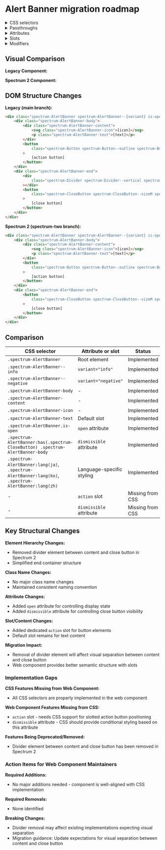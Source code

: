 # Alert Banner migration roadmap

<details>
<summary>CSS selectors</summary>

- `.spectrum-AlertBanner`
- `.spectrum-AlertBanner--info`
- `.spectrum-AlertBanner--negative`
- `.spectrum-AlertBanner-body`
- `.spectrum-AlertBanner-content`
- `.spectrum-AlertBanner-icon`
- `.spectrum-AlertBanner-text`
- `.spectrum-AlertBanner.is-open`
- `.spectrum-AlertBanner:has(.spectrum-CloseButton) .spectrum-AlertBanner-body`
- `.spectrum-AlertBanner:lang(ja)`, `.spectrum-AlertBanner:lang(ko)`, `.spectrum-AlertBanner:lang(zh)`

</details>

<details>
<summary>Passthroughs</summary>

- `--mod-closebutton-align-self`
- `--mod-closebutton-margin-inline`
- `--mod-closebutton-margin-top`
- `--mod-icon-size`

</details>

<details>
<summary>Attributes</summary>

- `open` (Boolean) - Controls the display of the alert banner
- `dismissible` (Boolean) - Whether to include an icon-only close button to dismiss the alert banner
- `variant` (String) - The variant applies specific styling when set to `negative`, `neutral`, or `info`

</details>

<details>
<summary>Slots</summary>

- Default slot - The alert banner text context
- `action` - Slot for the button element that surfaces the contextual action a user can take

</details>

<details>
<summary>Modifiers</summary>

- `--mod-alert-banner-background`
- `--mod-alert-banner-block-edge-to-button`
- `--mod-alert-banner-bottom-to-text`
- `--mod-alert-banner-close-button-to-content`
- `--mod-alert-banner-close-button-to-inline-end`
- `--mod-alert-banner-font-color`
- `--mod-alert-banner-font-family`
- `--mod-alert-banner-font-size`
- `--mod-alert-banner-icon-size`
- `--mod-alert-banner-icon-to-text`
- `--mod-alert-banner-informative-background`
- `--mod-alert-banner-inline-end-to-content`
- `--mod-alert-banner-inline-size`
- `--mod-alert-banner-inline-start-to-content`
- `--mod-alert-banner-line-height`
- `--mod-alert-banner-max-inline-size`
- `--mod-alert-banner-min-height`
- `--mod-alert-banner-negative-background`
- `--mod-alert-banner-neutral-background`
- `--mod-alert-banner-text-margin-block-end`
- `--mod-alert-banner-text-margin-block-start`
- `--mod-alert-banner-text-to-button-horizontal`
- `--mod-alert-banner-text-to-button-vertical`
- `--mod-alert-banner-top-to-close-button`
- `--mod-alert-banner-top-to-icon`
- `--mod-alert-banner-top-to-text`

</details>

## Visual Comparison

**Legacy Component:**

<!-- Screenshot of legacy component will be added here -->

**Spectrum 2 Component:**

<!-- Screenshot of Spectrum 2 component will be added here -->

## DOM Structure Changes

**Legacy (main branch):**

```html
<div class="spectrum-AlertBanner spectrum-AlertBanner--{variant} is-open">
    <div class="spectrum-AlertBanner-body">
        <div class="spectrum-AlertBanner-content">
            <svg class="spectrum-AlertBanner-icon">[icon]</svg>
            <p class="spectrum-AlertBanner-text">[text]</p>
        </div>
        <button
            class="spectrum-Button spectrum-Button--outline spectrum-Button--staticWhite"
        >
            [action button]
        </button>
    </div>
    <div class="spectrum-AlertBanner-end">
        <div
            class="spectrum-Divider spectrum-Divider--vertical spectrum-Divider--sizeS"
        ></div>
        <button
            class="spectrum-CloseButton spectrum-CloseButton--sizeM spectrum-CloseButton--staticWhite"
        >
            [close button]
        </button>
    </div>
</div>
```

**Spectrum 2 (spectrum-two branch):**

```html
<div class="spectrum-AlertBanner spectrum-AlertBanner--{variant} is-open">
    <div class="spectrum-AlertBanner-body">
        <div class="spectrum-AlertBanner-content">
            <svg class="spectrum-AlertBanner-icon">[icon]</svg>
            <p class="spectrum-AlertBanner-text">[text]</p>
        </div>
        <button
            class="spectrum-Button spectrum-Button--outline spectrum-Button--staticWhite"
        >
            [action button]
        </button>
    </div>
    <div class="spectrum-AlertBanner-end">
        <button
            class="spectrum-CloseButton spectrum-CloseButton--sizeM spectrum-CloseButton--staticWhite"
        >
            [close button]
        </button>
    </div>
</div>
```

## Comparison

| CSS selector                                                                                         | Attribute or slot         | Status           |
| ---------------------------------------------------------------------------------------------------- | ------------------------- | ---------------- |
| `.spectrum-AlertBanner`                                                                              | Root element              | Implemented      |
| `.spectrum-AlertBanner--info`                                                                        | `variant="info"`          | Implemented      |
| `.spectrum-AlertBanner--negative`                                                                    | `variant="negative"`      | Implemented      |
| `.spectrum-AlertBanner-body`                                                                         | -                         | Implemented      |
| `.spectrum-AlertBanner-content`                                                                      | -                         | Implemented      |
| `.spectrum-AlertBanner-icon`                                                                         | -                         | Implemented      |
| `.spectrum-AlertBanner-text`                                                                         | Default slot              | Implemented      |
| `.spectrum-AlertBanner.is-open`                                                                      | `open` attribute          | Implemented      |
| `.spectrum-AlertBanner:has(.spectrum-CloseButton) .spectrum-AlertBanner-body`                        | `dismissible` attribute   | Implemented      |
| `.spectrum-AlertBanner:lang(ja)`, `.spectrum-AlertBanner:lang(ko)`, `.spectrum-AlertBanner:lang(zh)` | Language-specific styling | Implemented      |
| -                                                                                                    | `action` slot             | Missing from CSS |
| -                                                                                                    | `dismissible` attribute   | Missing from CSS |

## Key Structural Changes

**Element Hierarchy Changes:**

- Removed divider element between content and close button in Spectrum 2
- Simplified end container structure

**Class Name Changes:**

- No major class name changes
- Maintained consistent naming convention

**Attribute Changes:**

- Added `open` attribute for controlling display state
- Added `dismissible` attribute for controlling close button visibility

**Slot/Content Changes:**

- Added dedicated `action` slot for button elements
- Default slot remains for text content

**Migration Impact:**

- Removal of divider element will affect visual separation between content and close button
- Web component provides better semantic structure with slots

### Implementation Gaps

**CSS Features Missing from Web Component:**

- All CSS selectors are properly implemented in the web component

**Web Component Features Missing from CSS:**

- `action` slot - needs CSS support for slotted action button positioning
- `dismissible` attribute - CSS should provide conditional styling based on this attribute

**Features Being Deprecated/Removed:**

- Divider element between content and close button has been removed in Spectrum 2

### Action Items for Web Component Maintainers

**Required Additions:**

- No major additions needed - component is well-aligned with CSS implementation

**Required Removals:**

- None identified

**Breaking Changes:**

- Divider removal may affect existing implementations expecting visual separation
- Migration guidance: Update expectations for visual separation between content and close button

